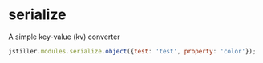 # serialize
A simple key-value (kv) converter

```js
jstiller.modules.serialize.object({test: 'test', property: 'color'});
```